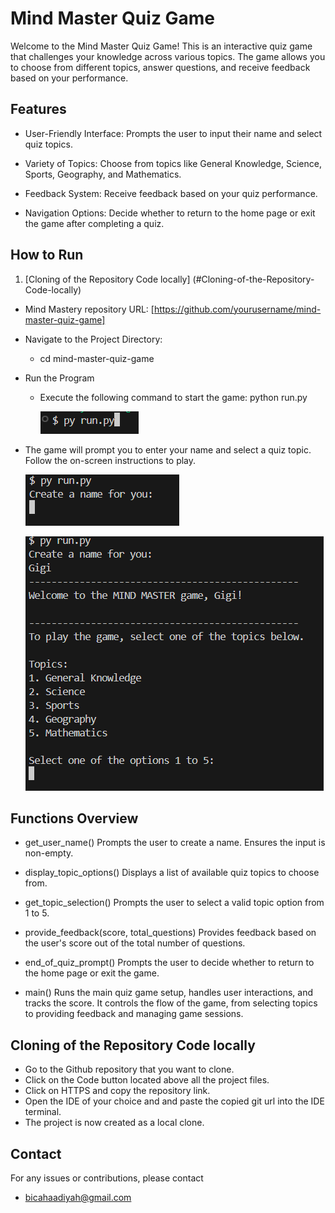 # Mind Master Quiz Game

Welcome to the Mind Master Quiz Game! This is an interactive quiz game that challenges your knowledge across various topics. The game allows you to choose from different topics, answer questions, and receive feedback based on your performance.

[Live project hosted on Heroku]:()
## Features

* User-Friendly Interface: Prompts the user to input their name and select quiz topics.

* Variety of Topics: Choose from topics like General Knowledge, Science, Sports, Geography, and Mathematics.

* Feedback System: Receive feedback based on your quiz performance.

* Navigation Options: Decide whether to return to the home page or exit the game after completing a quiz.


## How to Run

1. [Cloning of the Repository Code locally] (#Cloning-of-the-Repository-Code-locally)

* Mind Mastery repository URL: [https://github.com/yourusername/mind-master-quiz-game]

* Navigate to the Project Directory:
    * cd mind-master-quiz-game

* Run the Program

    * Execute the following command to start the game: python run.py
  
        ![alt text](image.png)

* The game will prompt you to enter your name and select a quiz topic. Follow the on-screen instructions to play.
        
    ![alt text](image-1.png)

    ![alt text](image-2.png)

## Functions Overview



* get_user_name()
Prompts the user to create a name. Ensures the input is non-empty.

* display_topic_options()
Displays a list of available quiz topics to choose from.

* get_topic_selection()
Prompts the user to select a valid topic option from 1 to 5.

* provide_feedback(score, total_questions)
Provides feedback based on the user's score out of the total number of questions.

* end_of_quiz_prompt()
Prompts the user to decide whether to return to the home page or exit the game.

* main()
Runs the main quiz game setup, handles user interactions, and tracks the score. It controls the flow of the game, from selecting topics to providing feedback and managing game sessions.


## Cloning of the Repository Code locally

* Go to the Github repository that you want to clone.
* Click on the Code button located above all the project files.
* Click on HTTPS and copy the repository link.
* Open the IDE of your choice and and paste the copied git url into the IDE terminal.
* The project is now created as a local clone.

## Contact

For any issues or contributions, please contact 
- bicahaadiyah@gmail.com